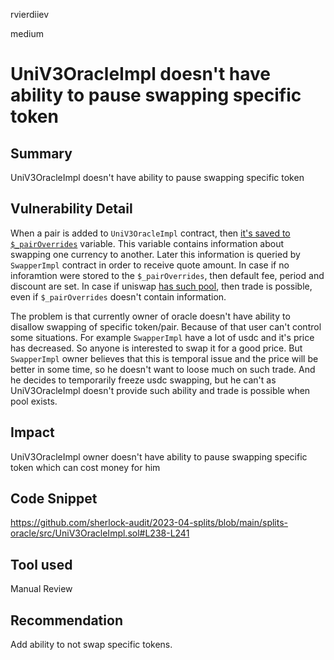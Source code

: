 rvierdiiev

medium

# UniV3OracleImpl doesn't have ability to pause swapping specific token

## Summary
UniV3OracleImpl doesn't have ability to pause swapping specific token
## Vulnerability Detail
When a pair is added to `UniV3OracleImpl` contract, then [it's saved to `$_pairOverrides`](https://github.com/sherlock-audit/2023-04-splits/blob/main/splits-oracle/src/UniV3OracleImpl.sol#L240) variable. This variable contains information about swapping one currency to another. Later this information is queried by `SwapperImpl` contract in order to receive quote amount. In case if no inforamtion were stored to the `$_pairOverrides`, then default fee, period and discount are set. In case if uniswap [has such pool](https://github.com/sherlock-audit/2023-04-splits/blob/main/splits-oracle/src/UniV3OracleImpl.sol#L269-L272), then trade is possible, even if `$_pairOverrides` doesn't contain information.

The problem is that currently owner of oracle doesn't have ability to disallow swapping of specific token/pair. Because of that user can't control some situations.
For example `SwapperImpl` have a lot of usdc and it's price has decreased. So anyone is interested to swap it for a good price. But `SwapperImpl` owner believes that this is temporal issue and the price will be better in some time, so he doesn't want to loose much on such trade. And he decides to temporarily freeze usdc swapping, but he can't as UniV3OracleImpl doesn't provide such ability and trade is possible when pool exists.
## Impact
UniV3OracleImpl owner doesn't have ability to pause swapping specific token which can cost money for him
## Code Snippet
https://github.com/sherlock-audit/2023-04-splits/blob/main/splits-oracle/src/UniV3OracleImpl.sol#L238-L241
## Tool used

Manual Review

## Recommendation
Add ability to not swap specific tokens.